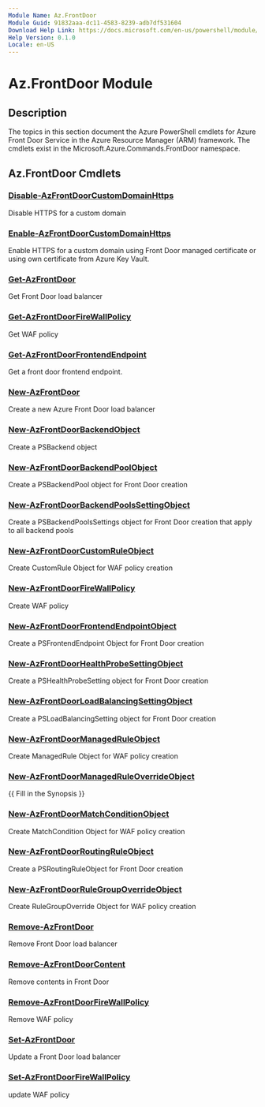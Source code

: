 ```yaml
---
Module Name: Az.FrontDoor
Module Guid: 91832aaa-dc11-4583-8239-adb7df531604
Download Help Link: https://docs.microsoft.com/en-us/powershell/module/az.frontdoor
Help Version: 0.1.0
Locale: en-US
---
```


# Az.FrontDoor Module
## Description
The topics in this section document the Azure PowerShell cmdlets for Azure Front Door Service in the Azure Resource Manager (ARM) framework. The cmdlets exist in the Microsoft.Azure.Commands.FrontDoor namespace.

## Az.FrontDoor Cmdlets
### [Disable-AzFrontDoorCustomDomainHttps](Disable-AzFrontDoorCustomDomainHttps.md)
Disable HTTPS for a custom domain

### [Enable-AzFrontDoorCustomDomainHttps](Enable-AzFrontDoorCustomDomainHttps.md)
Enable HTTPS for a custom domain using Front Door managed certificate or using own certificate from Azure Key Vault.

### [Get-AzFrontDoor](Get-AzFrontDoor.md)
Get Front Door load balancer

### [Get-AzFrontDoorFireWallPolicy](Get-AzFrontDoorFireWallPolicy.md)
Get WAF policy

### [Get-AzFrontDoorFrontendEndpoint](Get-AzFrontDoorFrontendEndpoint.md)
Get a front door frontend endpoint.

### [New-AzFrontDoor](New-AzFrontDoor.md)
Create a new Azure Front Door load balancer

### [New-AzFrontDoorBackendObject](New-AzFrontDoorBackendObject.md)
Create a PSBackend object

### [New-AzFrontDoorBackendPoolObject](New-AzFrontDoorBackendPoolObject.md)
Create a PSBackendPool object for Front Door creation

### [New-AzFrontDoorBackendPoolsSettingObject](New-AzFrontDoorBackendPoolsSettingObject.md)
Create a PSBackendPoolsSettings object for Front Door creation that apply to all backend pools

### [New-AzFrontDoorCustomRuleObject](New-AzFrontDoorCustomRuleObject.md)
Create CustomRule Object for WAF policy creation

### [New-AzFrontDoorFireWallPolicy](New-AzFrontDoorFireWallPolicy.md)
Create WAF policy

### [New-AzFrontDoorFrontendEndpointObject](New-AzFrontDoorFrontendEndpointObject.md)
Create a PSFrontendEndpoint Object for Front Door creation

### [New-AzFrontDoorHealthProbeSettingObject](New-AzFrontDoorHealthProbeSettingObject.md)
Create a PSHealthProbeSetting object for Front Door creation

### [New-AzFrontDoorLoadBalancingSettingObject](New-AzFrontDoorLoadBalancingSettingObject.md)
Create a PSLoadBalancingSetting object for Front Door creation

### [New-AzFrontDoorManagedRuleObject](New-AzFrontDoorManagedRuleObject.md)
Create ManagedRule Object for WAF policy creation

### [New-AzFrontDoorManagedRuleOverrideObject](New-AzFrontDoorManagedRuleOverrideObject.md)
{{ Fill in the Synopsis }}

### [New-AzFrontDoorMatchConditionObject](New-AzFrontDoorMatchConditionObject.md)
Create MatchCondition Object for WAF policy creation

### [New-AzFrontDoorRoutingRuleObject](New-AzFrontDoorRoutingRuleObject.md)
Create a PSRoutingRuleObject for Front Door creation

### [New-AzFrontDoorRuleGroupOverrideObject](New-AzFrontDoorRuleGroupOverrideObject.md)
Create RuleGroupOverride Object for WAF policy creation

### [Remove-AzFrontDoor](Remove-AzFrontDoor.md)
Remove Front Door load balancer

### [Remove-AzFrontDoorContent](Remove-AzFrontDoorContent.md)
Remove contents in Front Door

### [Remove-AzFrontDoorFireWallPolicy](Remove-AzFrontDoorFireWallPolicy.md)
Remove WAF policy

### [Set-AzFrontDoor](Set-AzFrontDoor.md)
Update a Front Door load balancer

### [Set-AzFrontDoorFireWallPolicy](Set-AzFrontDoorFireWallPolicy.md)
update WAF policy

